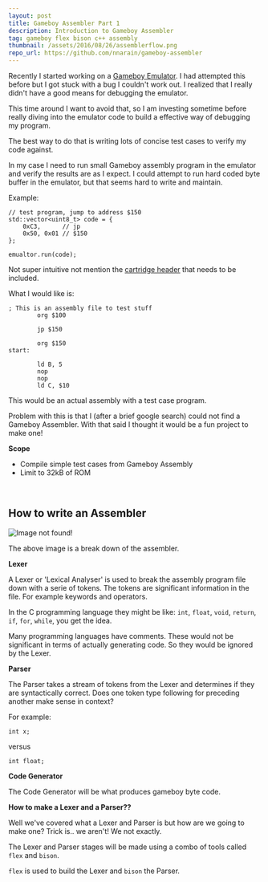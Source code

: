 ```yaml
---
layout: post
title: Gameboy Assembler Part 1
description: Introduction to Gameboy Assembler
tag: gameboy flex bison c++ assembly
thumbnail: /assets/2016/08/26/assemblerflow.png
repo_url: https://github.com/nnarain/gameboy-assembler
---
```


Recently I started working on a [Gameboy Emulator](https://github.com/nnarain/gameboy). I had attempted this before but I got stuck with a bug I couldn't work out. I realized that I really didn't have a good means for debugging the emulator.

This time around I want to avoid that, so I am investing sometime before really diving into the emulator code to build a effective way of debugging my program.

The best way to do that is writing lots of concise test cases to verify my code against.

In my case I need to run small Gameboy assembly program in the emulator and verify the results are as I expect. I could attempt to run hard coded byte buffer in the emulator, but that seems hard to write and maintain.

Example:

~~~~~~~~~~~~~~~~~~~~~~~~~~~~~~~~~~~~~~~~~~~~~~~~~~~~~~~~~~~~~~~~~~~~~~~~~~{.cpp}
// test program, jump to address $150
std::vector<uint8_t> code = {
    0xC3,      // jp
    0x50, 0x01 // $150
};

emualtor.run(code);
~~~~~~~~~~~~~~~~~~~~~~~~~~~~~~~~~~~~~~~~~~~~~~~~~~~~~~~~~~~~~~~~~~~~~~~~~~

Not super intuitive not mention the [cartridge header](http://nnarain.github.io/2016/07/21/Gameboy-Specs.html) that needs to be included.

What I would like is:

~~~~~~~~~~~~~~~~~~~~~~~~~~~~~~~~~~~~~~~~~~~~~~~~~~~~~~~~~~~~~~~~~~~~~~~~~~{.asm}
; This is an assembly file to test stuff
        org $100

        jp $150

        org $150
start:

        ld B, 5
        nop
        nop
        ld C, $10

~~~~~~~~~~~~~~~~~~~~~~~~~~~~~~~~~~~~~~~~~~~~~~~~~~~~~~~~~~~~~~~~~~~~~~~~~~

This would be an actual assembly with a test case program.

Problem with this is that I (after a brief google search) could not find a Gameboy Assembler. With that said I thought it would be a fun project to make one!

**Scope**

* Compile simple test cases from Gameboy Assembly
* Limit to 32kB of ROM


<br>

How to write an Assembler
-------------------------

![Image not found!](/assets/2016/08/26/assemblerflow.png)

The above image is a break down of the assembler.

**Lexer**

A Lexer or 'Lexical Analyser' is used to break the assembly program file down with a serie of tokens. The tokens are significant information in the file. For example keywords and operators.

In the C programming language they might be like: `int`, `float`, `void`, `return`, `if`, `for`, `while`, you get the idea.

Many programming languages have comments. These would not be significant in terms of actually generating code. So they would be ignored by the Lexer.


**Parser**

The Parser takes a stream of tokens from the Lexer and determines if they are syntactically correct. Does one token type following for preceding another make sense in context?

For example:

~~~~~~~~~~~~~~~~~~~~~~~~~~~~~{.c}
int x;
~~~~~~~~~~~~~~~~~~~~~~~~~~~~~

versus

~~~~~~~~~~~~~~~~~~~~~~~~~~~~~{.c}
int float;
~~~~~~~~~~~~~~~~~~~~~~~~~~~~~


**Code Generator**

The Code Generator will be what produces gameboy byte code.


**How to make a Lexer and a Parser??**

Well we've covered what a Lexer and Parser is but how are we going to make one? Trick is.. we aren't! We not exactly.

The Lexer and Parser stages will be made using a combo of tools called `flex` and `bison`.

`flex` is used to build the Lexer and `bison` the Parser.
